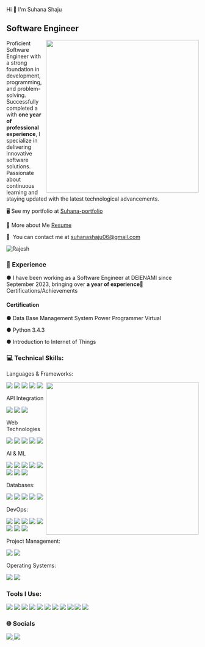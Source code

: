 Hi 👋 I'm Suhana Shaju

Software Engineer
-------------

<img src="https://camo.githubusercontent.com/2366b34bb903c09617990fb5fff4622f3e941349e846ddb7e73df872a9d21233/68747470733a2f2f63646e2e6472696262626c652e636f6d2f75736572732f3733303730332f73637265656e73686f74732f363538313234332f6176656e746f2e676966" width="400" align="right" />

Proficient Software Engineer with a strong foundation in development, programming, and problem-solving. Successfully completed a with <b>one year of professional experience</b>, I specialize in delivering innovative software solutions. Passionate about continuous learning and staying updated with the latest technological advancements.



🖥️  See my portfolio at [Suhana-portfolio](https://suhana-portfolio.vercel.app/)

🧾  More about Me [Resume](https://drive.google.com/file/d/16pE-_wTogVgTmw2TLKo6J2isI0Y-3UxQ/view?usp=drivesdk)

📩  You can contact me at [suhanashaju06@gmail.com](mailto:suhanashaju06@gmail.com)

<p align="left"> <img src="https://komarev.com/ghpvc/?username=rb4807&label=Profile%20views&color=0e75b6&style=flat" alt="Rajesh" /> </p>



<h3 align="left">💼 Experience</h3>
● I have been working as a Software Engineer at DEIENAMI since September 2023, bringing over <b>a year of experience</b in software development.

<h3 align="left">🥉 Certifications/Achievements</h3>

<h4 align="left">Certification</h4>

●	Data Base Management System Power Programmer Virtual

●	Python 3.4.3

●	Introduction to Internet of Things

<h3 align="left">💻 Technical Skills:</h3>

Languages & Frameworks:

<p>
  <img align="right" width="400" src="https://webcodes.net/wp-content/uploads/2020/11/python-2.gif">
  <img src="https://img.shields.io/badge/Python-3776AB?style=for-the-badge&logo=python&logoColor=white" />
  <img src="https://img.shields.io/badge/javascript-%23323330.svg?style=for-the-badge&logo=javascript&logoColor=%23F7DF1E" />
  <img src="https://img.shields.io/badge/django-%23092E20.svg?style=for-the-badge&logo=django&logoColor=white" />
  <img src="https://img.shields.io/badge/react-%2320232a.svg?style=for-the-badge&logo=react&logoColor=%2361DAFB" />
  <img src="https://img.shields.io/badge/node.js-6DA55F?style=for-the-badge&logo=node.js&logoColor=white" />
</p>

API Integration

<p>
  <img src="https://img.shields.io/badge/DJANGO-REST-ff1709?style=for-the-badge&logo=django&logoColor=white&color=ff1709&labelColor=gray"/>
  <img src="https://img.shields.io/badge/JWT-black?style=for-the-badge&logo=JSON%20web%20tokens" />
  <img src="https://img.shields.io/badge/-Swagger-%23Clojure?style=for-the-badge&logo=swagger&logoColor=white"/>
</p>

Web Technologies

<p>
  <img src="https://img.shields.io/badge/HTML5-E34F26?style=for-the-badge&logo=html5&logoColor=white" />
  <img src="https://img.shields.io/badge/CSS3-1572B6?style=for-the-badge&logo=css3&logoColor=white" />
  <img src="https://img.shields.io/badge/Tailwind-1572B6?style=for-the-badge&logo=tailwind&logoColor=white" />
  <img src="https://img.shields.io/badge/bootstrap-%23563D7C.svg?style=for-the-badge&logo=bootstrap&logoColor=white" />
  <img src="https://img.shields.io/badge/jquery-%230769AD.svg?style=for-the-badge&logo=jquery&logoColor=white" />
</p>

AI & ML

<p>
  <img src="https://img.shields.io/badge/-TensorFlow-05122A.svg?style=for-the-badge&logo=TensorFlow&logoColor=white" />
  <img src="https://img.shields.io/badge/-xformers-05122A.svg?style=for-the-badge&logo=xformers&logoColor=white" />
  <img src="https://img.shields.io/badge/PyTorch-%23EE4C2C.svg?style=for-the-badge&logo=PyTorch&logoColor=white" />
  <img src="https://img.shields.io/badge/numpy-%23013243.svg?style=for-the-badge&logo=numpy&logoColor=white" />
  <img src="https://img.shields.io/badge/pandas-%23150458.svg?style=for-the-badge&logo=pandas&logoColor=white" />
  <img src="https://img.shields.io/badge/-stable%20diffusion-05122A.svg?style=for-the-badge&logo=stable-diffusion&logoColor=white" />
  <img src="https://img.shields.io/badge/-Ollama-05122A.svg?style=for-the-badge&logo=Ollama&logoColor=white" />
  <img src="https://img.shields.io/badge/-Hugging%20Face-05122A.svg?style=for-the-badge&logo=Hugging-Face&logoColor=white" />
</p>

Databases:

<p>
  <img src="https://img.shields.io/badge/mysql-4479A1.svg?style=for-the-badge&logo=mysql&logoColor=white"/>
  <img src="https://img.shields.io/badge/postgres-%23316192.svg?style=for-the-badge&logo=postgresql&logoColor=white"/>
  <img src="https://img.shields.io/badge/Amazon%20DynamoDB-4053D6?style=for-the-badge&logo=Amazon%20DynamoDB&logoColor=white"/>
  <img src="https://img.shields.io/badge/sqlite-%2307405e.svg?style=for-the-badge&logo=sqlite&logoColor=white"/>
  <img src="https://img.shields.io/badge/MongoDB-%234ea94b.svg?style=for-the-badge&logo=mongodb&logoColor=white"/>
</p>

DevOps:

<p>
  <img src="https://img.shields.io/badge/docker-%230db7ed.svg?style=for-the-badge&logo=docker&logoColor=white"/>
  <img src="https://img.shields.io/badge/AWS-%23FF9900.svg?style=for-the-badge&logo=amazon-aws&logoColor=white"/>
  <img src="https://img.shields.io/badge/apache-%23D42029.svg?style=for-the-badge&logo=apache&logoColor=white"/>
  <img src="https://img.shields.io/badge/nginx-%23009639.svg?style=for-the-badge&logo=nginx&logoColor=white"/>
  <img src="https://img.shields.io/badge/redux-%23593d88.svg?style=for-the-badge&logo=redux&logoColor=white"/>
  <img src="https://img.shields.io/badge/gunicorn-%298729.svg?style=for-the-badge&logo=gunicorn&logoColor=white"/>
  <img src="https://img.shields.io/badge/vercel-%23000000.svg?style=for-the-badge&logo=vercel&logoColor=white"/>
  <img src="https://img.shields.io/badge/github%20pages-121013?style=for-the-badge&logo=github&logoColor=white"/>
</p>

Project Management:

<p>
  <img src="https://img.shields.io/badge/jira-%230A0FFF.svg?style=for-the-badge&logo=jira&logoColor=white"/>
  <img src="https://img.shields.io/badge/-Microsoft%20Office-05122A?style=for-the-badge&logo=Microsoft-Office&color=353535"/>
</p>

Operating Systems:

<p>
  <img src="https://img.shields.io/badge/-Windows-05122A?style=for-the-badge&logo=Windows&color=353535"/>
  <img src="https://img.shields.io/badge/-Linux-05122A?style=for-the-badge&logo=Linux&color=353535"/>
</p>


  <h3 align="left">Tools I Use:</h3>
  <p>
  <img src="https://img.shields.io/badge/Visual_Studio_Code-0078D4?style=for-the-badge&logo=visual%20studio%20code&logoColor=white" />
  <img src="https://img.shields.io/badge/Visual_Studio-5C2D91?style=for-the-badge&logo=visual%20studio&logoColor=white" />
  <img src="https://img.shields.io/badge/sublime_text-%23575757.svg?&style=for-the-badge&logo=sublime-text&logoColor=important" />
  <img src="https://img.shields.io/badge/-JetBrains-05122A?style=for-the-badge&logo=JetBrains&color=353535" />
  <img src="https://img.shields.io/badge/-Xampp-05122A?style=for-the-badge&logo=Xampp&color=353535" /> 
  <img src="https://img.shields.io/badge/PostgreSQL-316192?style=for-the-badge&logo=postgresql&logoColor=white" /> 
  <img src="https://img.shields.io/badge/SQLite-07405E?style=for-the-badge&logo=sqlite&logoColor=white" />
  <img src="https://img.shields.io/badge/GIT-E44C30?style=for-the-badge&logo=git&logoColor=white"/>
  <img src="https://img.shields.io/badge/Postman-FF6C37?style=for-the-badge&logo=postman&logoColor=white"/>
  <img src="https://img.shields.io/badge/-Termius-05122A?style=for-the-badge&logo=Termius&color=353535"/>
  <img src="https://img.shields.io/badge/-PuTTY-05122A?style=for-the-badge&logo=PuTTY&color=353535"/>
</p>

  
### 🌐 Socials
 <p>
<a href="https://www.linkedin.com/in/suhana-shaju-210961270/" target="blank">
  <img src="https://img.shields.io/badge/LinkedIn-%230077B5.svg?logo=linkedin&logoColor=white" /> 
<a/>
<a href="https://instagram.com/suhana_shaju" target="blank">
<img src="https://img.shields.io/badge/Instagram-%23E4405F.svg?logo=Instagram&logoColor=white"/>
 <a/>
   <p/>
